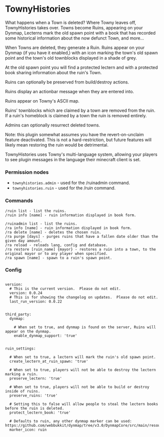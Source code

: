 # TownyHistories

What happens when a Town is deleted? Where Towny leaves off, TownyHistories takes over. Towns become Ruins, appearing on your Dynmap, Lecterns mark the old spawn point with a book that has recorded some historical information about the now defunct Town, and more... 

When Towns are deleted, they generate a Ruin. Ruins appear on your Dynmap (if you have it enabled,) with an icon marking the town's old spawn point and the town's old townblocks displayed in a shade of grey. 

At the old spawn point you will find a protected lectern and with a protected book sharing information about the ruin's Town.

Ruins can optionally be preserved from build/destroy actions.

Ruins display an actionbar message when they are entered into. 

Ruins appear on Towny's ASCII map.

Ruins' townblocks which are claimed by a town are removed from the ruin. If a ruin's homeblock is claimed by a town the ruin is removed entirely.

Admins can optionally resurrect deleted towns.

Note: this plugin somewhat assumes you have the revert-on-unclaim feature deactivated. This is not a hard-restriction, but future features will likely mean restoring the ruin would be detrimental.

TownyHistories uses Towny's multi-language system, allowing your players to see plugin messages in the language their minecraft client is set.

### Permission nodes
- `townyhistories.admin` - used for the /ruinadmin command.
- `townyhistories.ruin` - used for the /ruin command.

### Commands
```
/ruin list - list the ruins.
/ruin info [name] - ruin information displayed in book form.

/ruinadmin list - list the ruins.
/ra info [name] - ruin information displayed in book form.
/ra delete [name] - deletes the chosen ruin.
/ra purge [days] - purges ruins that have a fallen date older than the given day amount.
/ra reload - reloads lang, config and database.
/ra restore [ruin_name] {mayor} - restores a ruin into a town, to the original mayor or to any player when specified.
/ra spawn [name] - spawn to a ruin's spawn point.
```

### Config
```
  
version:
  # This is the current version.  Please do not edit.
  version: 0.0.24
  # This is for showing the changelog on updates.  Please do not edit.
  last_run_version: 0.0.22
 
  
third_party:
  dynmap:
  
    # When set to true, and dynmap is found on the server, Ruins will appear on the dynmap.
    enable_dynmap_support: 'true'
  
  
ruin_settings:
  
  # When set to true, a lectern will mark the ruin's old spawn point.
  create_lectern_at_ruin_spawn: 'true'
  
  # When set to true, players will not be able to destroy the lectern marking a ruin.
  preserve_lectern: 'true'
  
  # When set to true, players will not be able to build or destroy inside of ruins.
  preserve_ruins: 'true'
  
  # Setting this to false will allow people to steal the lectern books before the ruin is deleted.
  protect_lectern_book: 'true'
  
  # Defaults to ruin, any other dynmap marker can be used: https://github.com/webbukkit/dynmap/tree/v3.0/DynmapCore/src/main/resources/markers 
  marker_icon: ruin
```
